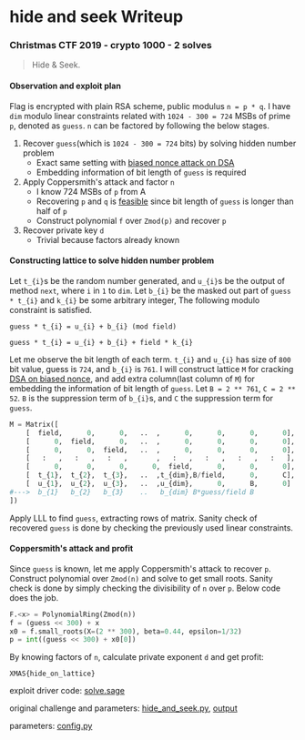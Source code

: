 # hide and seek Writeup

### Christmas CTF 2019 - crypto 1000 - 2 solves

> Hide & Seek.

#### Observation and exploit plan

Flag is encrypted with plain RSA scheme, public modulus `n = p * q`. I have `dim` modulo linear constraints related with `1024 - 300 = 724` MSBs of prime `p`, denoted as `guess`. `n` can be factored by following the below stages.

1. Recover `guess`(which is `1024 - 300 = 724` bits) by solving hidden number problem
	- Exact same setting with [biased nonce attack on DSA](https://eprint.iacr.org/2019/023.pdf)
	- Embedding information of bit length of `guess` is required
2. Apply Coppersmith's attack and factor `n`
	- I know 724 MSBs of `p` from A
	- Recovering `p` and `q` is [feasible](https://www.iacr.org/archive/crypto2003/27290027/27290027.pdf) since bit length of `guess` is longer than half of `p`
	- Construct polynomial `f` over `Zmod(p)` and recover `p`
3. Recover private key `d`
	- Trivial because factors already known

#### Constructing lattice to solve hidden number problem

Let `t_{i}`s be the random number generated, and `u_{i}`s be the output of method `next`, where `i` in `1` to `dim`. Let `b_{i}` be the masked out part of `guess * t_{i}` and `k_{i}` be some arbitrary integer, The following modulo constraint is satisfied.

`guess * t_{i} = u_{i} + b_{i} (mod field)`

`guess * t_{i} = u_{i} + b_{i} + field * k_{i}`

Let me observe the bit length of each term. `t_{i}` and `u_{i}` has size of `800` bit value, guess is `724`, and `b_{i}` is `761`. I will construct lattice `M` for cracking [DSA on biased nonce](https://eprint.iacr.org/2019/023.pdf), and add extra column(last column of `M`) for embedding the information of bit length of `guess`. Let `B = 2 ** 761`, `C = 2 ** 52`. `B` is the suppression term of `b_{i}`s, and `C` the suppression term for `guess`.

```python
M = Matrix([
    [  field,      0,      0,   ..  ,      0,      0,      0,      0], # k_{1}
    [      0,  field,      0,   ..  ,      0,      0,      0,      0], # k_{2}
    [      0,      0,  field,   ..  ,      0,      0,      0,      0], # k_{3}
    [   :   ,   :   ,   :   ,       ,   :   ,   :   ,   :   ,   :   ], #  :
    [      0,      0,      0,      0,  field,      0,      0,      0], # k_{dim}
    [  t_{1},  t_{2},  t_{3},   ..  ,t_{dim},B/field,      0,      C], # guess
    [  u_{1},  u_{2},  u_{3},   ..  ,u_{dim},      0,      B,      0]  # 1
#--->  b_{1}   b_{2}   b_{3}    ..   b_{dim} B*guess/field B
])
```

Apply LLL to find `guess`, extracting rows of matrix. Sanity check of recovered `guess` is done by checking the previously used linear constraints.

#### Coppersmith's attack and profit

Since `guess` is known, let me apply Coppersmith's attack to recover `p`. Construct polynomial over `Zmod(n)` and solve to get small roots. Sanity check is done by simply checking the divisibility of `n` over `p`. Below code does the job.

```python
F.<x> = PolynomialRing(Zmod(n))
f = (guess << 300) + x
x0 = f.small_roots(X=(2 ** 300), beta=0.44, epsilon=1/32)
p = int((guess << 300) + x0[0])
```

By knowing factors of `n`, calculate private exponent `d` and get profit:

```
XMAS{hide_on_lattice}
```

exploit driver code: [solve.sage](solve.sage)

original challenge and parameters: [hide_and_seek.py](hide_and_seek.py), [output](output)

parameters: [config.py](config.py)


